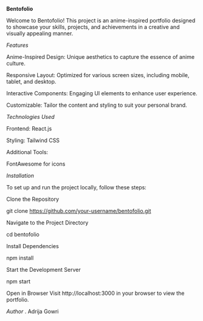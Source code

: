 **Bentofolio**

Welcome to Bentofolio! This project is an anime-inspired portfolio designed to showcase your skills, projects, and achievements in a creative and visually appealing manner.

*Features*

Anime-Inspired Design: Unique aesthetics to capture the essence of anime culture.

Responsive Layout: Optimized for various screen sizes, including mobile, tablet, and desktop.

Interactive Components: Engaging UI elements to enhance user experience.

Customizable: Tailor the content and styling to suit your personal brand.

*Technologies Used*

Frontend: React.js

Styling: Tailwind CSS

Additional Tools:

FontAwesome for icons


*Installation*

To set up and run the project locally, follow these steps:

Clone the Repository

git clone https://github.com/your-username/bentofolio.git

Navigate to the Project Directory

cd bentofolio

Install Dependencies

npm install

Start the Development Server

npm start

Open in Browser
Visit http://localhost:3000 in your browser to view the portfolio.

*Author*
. Adrija Gowri
